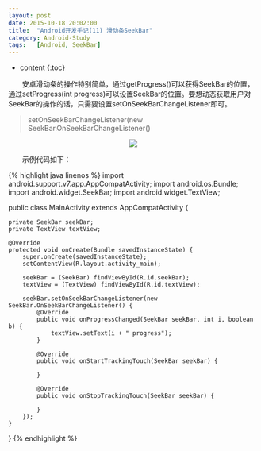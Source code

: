 ```yaml
---
layout: post
date: 2015-10-18 20:02:00
title:  "Android开发手记(11) 滑动条SeekBar"
category: Android-Study
tags:   [Android, SeekBar]
---
```


* content
{:toc}

　　安卓滑动条的操作特别简单，通过getProgress()可以获得SeekBar的位置，通过setProgress(int progress)可以设置SeekBar的位置。要想动态获取用户对SeekBar的操作的话，只需要设置setOnSeekBarChangeListener即可。

>setOnSeekBarChangeListener(new SeekBar.OnSeekBarChangeListener()

<div style="text-align: center">
<img src="{{ site.url }}/images/201510/2015101801.png"/> 
</div>

　　示例代码如下：

{% highlight java linenos %}
import android.support.v7.app.AppCompatActivity;
import android.os.Bundle;
import android.widget.SeekBar;
import android.widget.TextView;

public class MainActivity extends AppCompatActivity {

    private SeekBar seekBar;
    private TextView textView;

    @Override
    protected void onCreate(Bundle savedInstanceState) {
        super.onCreate(savedInstanceState);
        setContentView(R.layout.activity_main);

        seekBar = (SeekBar) findViewById(R.id.seekBar);
        textView = (TextView) findViewById(R.id.textView);

        seekBar.setOnSeekBarChangeListener(new SeekBar.OnSeekBarChangeListener() {
            @Override
            public void onProgressChanged(SeekBar seekBar, int i, boolean b) {
                textView.setText(i + " progress");
            }

            @Override
            public void onStartTrackingTouch(SeekBar seekBar) {

            }

            @Override
            public void onStopTrackingTouch(SeekBar seekBar) {

            }
        });
    }
}
{% endhighlight %}


